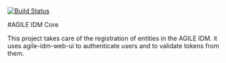 [![Build Status](https://travis-ci.org/Agile-IoT/agile-idm-core.svg?branch=master)](https://travis-ci.org/Agile-IoT/agile-idm-core)

#AGILE IDM Core

This project takes care of the registration of entities in the AGILE IDM. it uses agile-idm-web-ui to authenticate users and to validate tokens from them.

